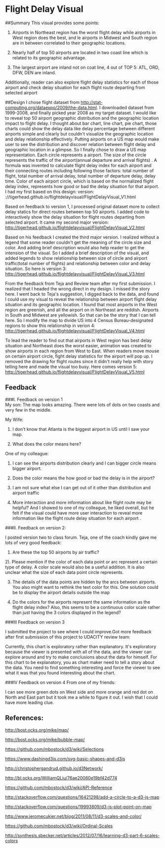 # Flight Delay Visual


##Summary
This visual provides some points: 

1) Airports in Northeast region has the  worst flight delay while airports in West region does the best, and le airports in Midwest and South region are in between correlated to their geographic locations. 

2) Nearly half of top 50 airports are located in two coast line  which is related to its geographic advantage.

3) The largest airport are inland not on coat line,  4 out of TOP 5: ATL, ORD, DFW,  DEN are inland.

Additionally, reader can also explore flight delay statistics for each of those airport  and check delay situation for each flight route departing from selected airport

##Design
 I chose flight dataset from http://stat-computing.org/dataexpo/2009/the-data.html. I downloaded dataset from 1999-2008, and finally picked year 2008 as my target dataset. I would like to reveal top 50 airport geographic distribution and the geographic  location impact to flight delay.  I thought about bar chart, line chart, pie chart, those charts could show the delay data like delay percentage between different airports simple and clearly but couldn't visualize the geographic location and delay relationship effectively.  Putting airports on a US map would make user to see the distribution and  discover relation between flight delay and geographic location in a glimpse. So I finally chose to draw a US map representation. Each circle represents a airport. The size of the circle represents the traffic of the airport(annual departure and arrival flights) .  A formula was invented to calculate flight delay index for each airport and their  connecting routes including following those factors: total number of flight, total number of arrival delay, total number of departure delay, delay time. Color of each airport circle, which is based on the normalized flight delay index, represents how good or bad the delay situation for that airport.  I had my first based on this design: version:  ://tigerhead.github.io/flightdelayvisual/FlightDelayVisual_V1.html
 
Based on feedback to version 1, I processed original dataset more to collect delay statics for  direct routes between top 50 airports.   I added code to interactively show the delay situation for flight routes departing from selected airport. It came my second major version: http://tigerhead.github.io/flightdelayvisual/FlightDelayVisual_V2.html

Based on his feedback I created the third major version. I realized without a legend that some reader couldn't get the meaning of the circle size and color. And adding  brief description would also help reader to get the intension of the visual. So I added a brief description of the visual, and added legends to show relationship between size of circle and airport traffic(total number of flights) and relationship between color and delay situation. So here is version 3: http://tigerhead.github.io/flightdelayvisual/FlightDelayVisual_V3.html

From the feedback from Teja and Review team after my first submission. I realized that I headed the wrong direct in my design. I missed the story here. I went back to Teja's suggestion,  I digged back to the data, and found I could use my visual to reveal the relationship between airport flight delay situation and its geographic location. I found that most airports in the West region are greenish, and all the airport on in Northeast are reddish. Airports in South and Midwest are yellowish. So that can be the story that I can tell here. So I modify the map to divide US into 4 Census Bureau-designated regions to show this relationship in verion 4: http://tigerhead.github.io/flightdelayvisual/FlightDelayVisual_V4.html

To lead the reader to find out that airports in West region has best delay situation and Northeast does the worst easier,  animation was created to show airports in each region from West to East. When readers move mouse on certain airport circle, fight delay statistics for the airport will pop up.  I removed the drawing  for flight routes since it didn't really help with story telling here and made the visual too busy.  Here comes version 5:
http://tigerhead.github.io/flightdelayvisual/FlightDelayVisual_V5.html

## Feedback 

###I. Feedback on version 1  
My son:
 The map looks amazing. There were lots of dots on two coasts and very few in the middle. 

My Wife:
1) I don't know that Atlanta is the biggest airport in US until I saw your map.

2) What does the color means here?

One of my colleague:

1) I can see the airports distribution clearly and I can bigger circle means bigger airport.

2) Does the color means the how good or bad the delay is in the airport?

3) I am not sure what else I can get out of it other than distribution and airport traffic

4) More interaction and more information about like flight route may be helpful? 
And I showed to one of my colleague, he liked overall, but he felt if the visual could have more user interaction to reveal more information like the flight route delay situation for each airport . 

###II. Feedback on version 2: 

I posted version two to class forum. Teja, one of the coach kindly gave me lots of very good feedback:

1) Are these the top 50 airports by air traffic?

2). Please mention if the color of each data point or arc represent a certain type of delay. A color scale would also be a useful addition. It is also unclear what the size of each data point circle represents. 

3) The details of the data points are hidden by the arcs between airports. You also might want to rethink the text color for this. One solution could be to display the airport details outside the map

4) Do the colors for the airports represent the same information as the flight delay index? Also, this seems to be a continuous color scale rather than just having the 3 colors displayed in the legend?

###III Feedback on version 3

I submitted the project to see where I could improve.Got more feedback after first submission of this project to UDACITY review team:

Currently, this chart is exploratory rather than explanatory. It's exploratory because the viewer is presented with all of the data, and the viewer can explore around and try to make conclusions about the data for himself. For this chart to be explanatory, you as chart maker need to tell a story about the data. You need to find something interesting and force the viewer to see what it was that you found interesting about the chart.

###IV Feedback on version 4
From one of my friends:

I can see more green dots on West side and more orange and red dot on North and East part but it took me a while to figure it out. I wish that I could have more leading clue.


## References:
http://bost.ocks.org/mike/map/

http://bost.ocks.org/mike/bubble-map/

https://github.com/mbostock/d3/wiki/Selections

https://www.dashingd3js.com/svg-basic-shapes-and-d3js

http://christophergandrud.github.io/d3Network/

http://bl.ocks.org/WilliamQLiu/76ae20060e19bf42d774

https://github.com/mbostock/d3/wiki/API-Reference

http://stackoverflow.com/questions/16421298/add-a-circle-to-a-d3-js-map

http://stackoverflow.com/questions/19993809/d3-js-plot-point-on-map

http://www.jeromecukier.net/blog/2011/08/11/d3-scales-and-color/

https://github.com/mbostock/d3/wiki/Ordinal-Scales

http://synthesis.sbecker.net/articles/2012/07/16/learning-d3-part-6-scales-colors

